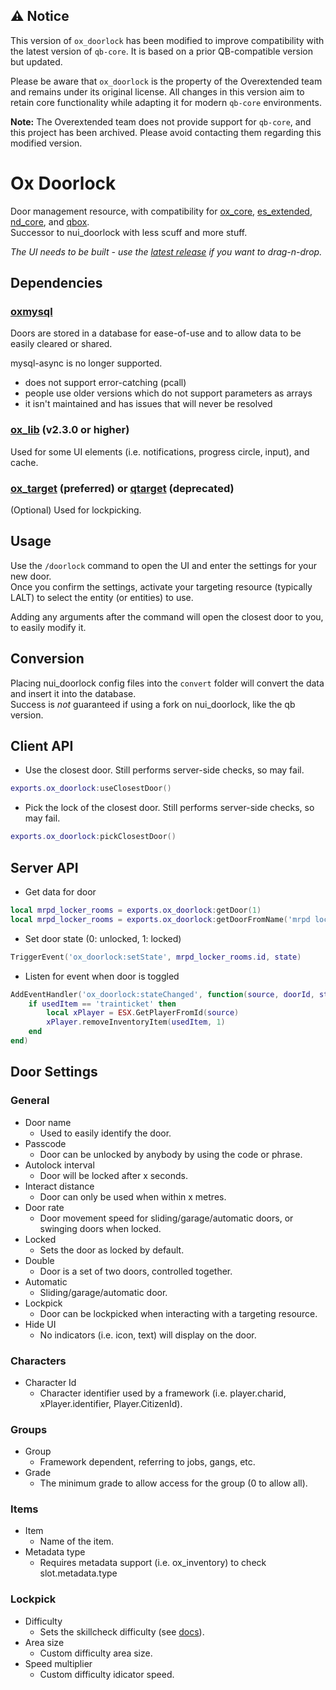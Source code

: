 ## ⚠️ Notice

This version of `ox_doorlock` has been modified to improve compatibility with the latest version of `qb-core`. It is based on a prior QB-compatible version but updated.

Please be aware that `ox_doorlock` is the property of the Overextended team and remains under its original license. All changes in this version aim to retain core functionality while adapting it for modern `qb-core` environments.

**Note:** The Overextended team does not provide support for `qb-core`, and this project has been archived. Please avoid contacting them regarding this modified version.

# Ox Doorlock

Door management resource, with compatibility for [ox_core](https://github.com/overextended/ox_core), [es_extended](https://github.com/esx-framework/esx_core), [nd_core](https://github.com/ND-Framework/ND_Core), and [qbox](https://github.com/Qbox-project/qbx_core).  
Successor to nui_doorlock with less scuff and more stuff.

_The UI needs to be built - use the [latest release](https://github.com/overextended/ox_doorlock/releases/latest/download/ox_doorlock.zip) if you want to drag-n-drop._

## Dependencies

### [oxmysql](https://github.com/overextended/oxmysql)

Doors are stored in a database for ease-of-use and to allow data to be easily cleared or shared.

mysql-async is no longer supported.
  - does not support error-catching (pcall)
  - people use older versions which do not support parameters as arrays
  - it isn't maintained and has issues that will never be resolved

### [ox_lib](https://github.com/overextended/ox_lib) (v2.3.0 or higher)

Used for some UI elements (i.e. notifications, progress circle, input), and cache.

### [ox_target](https://github.com/overextended/ox_target) (preferred) or [qtarget](https://github.com/overextended/qtarget) (deprecated)

(Optional) Used for lockpicking.

## Usage

Use the `/doorlock` command to open the UI and enter the settings for your new door.  
Once you confirm the settings, activate your targeting resource (typically LALT) to select the entity (or entities) to use.

Adding any arguments after the command will open the closest door to you, to easily modify it.

## Conversion

Placing nui_doorlock config files into the `convert` folder will convert the data and insert it into the database.  
Success is _not_ guaranteed if using a fork on nui_doorlock, like the qb version.

## Client API

- Use the closest door. Still performs server-side checks, so may fail.

```lua
exports.ox_doorlock:useClosestDoor()
```

- Pick the lock of the closest door. Still performs server-side checks, so may fail.

```lua
exports.ox_doorlock:pickClosestDoor()
```

## Server API

- Get data for door

```lua
local mrpd_locker_rooms = exports.ox_doorlock:getDoor(1)
local mrpd_locker_rooms = exports.ox_doorlock:getDoorFromName('mrpd locker rooms')
```

- Set door state (0: unlocked, 1: locked)

```lua
TriggerEvent('ox_doorlock:setState', mrpd_locker_rooms.id, state)
```

- Listen for event when door is toggled

```lua
AddEventHandler('ox_doorlock:stateChanged', function(source, doorId, state, usedItem)
    if usedItem == 'trainticket' then
        local xPlayer = ESX.GetPlayerFromId(source)
        xPlayer.removeInventoryItem(usedItem, 1)
    end
end)
```

## Door Settings

### General

- Door name
  - Used to easily identify the door.
- Passcode
  - Door can be unlocked by anybody by using the code or phrase.
- Autolock interval
  - Door will be locked after x seconds.
- Interact distance
  - Door can only be used when within x metres.
- Door rate
  - Door movement speed for sliding/garage/automatic doors, or swinging doors when locked.
- Locked
  - Sets the door as locked by default.
- Double
  - Door is a set of two doors, controlled together.
- Automatic
  - Sliding/garage/automatic door.
- Lockpick
  - Door can be lockpicked when interacting with a targeting resource.
- Hide UI
  - No indicators (i.e. icon, text) will display on the door.

### Characters

- Character Id
  - Character identifier used by a framework (i.e. player.charid, xPlayer.identifier, Player.CitizenId).

### Groups

- Group
  - Framework dependent, referring to jobs, gangs, etc.
- Grade
  - The minimum grade to allow access for the group (0 to allow all).

### Items

- Item
  - Name of the item.
- Metadata type
  - Requires metadata support (i.e. ox_inventory) to check slot.metadata.type

### Lockpick

- Difficulty
  - Sets the skillcheck difficulty (see [docs](https://overextended.github.io/docs/ox_lib/Interface/Client/skillcheck)).
- Area size
  - Custom difficulty area size.
- Speed multiplier
  - Custom difficulty idicator speed.
